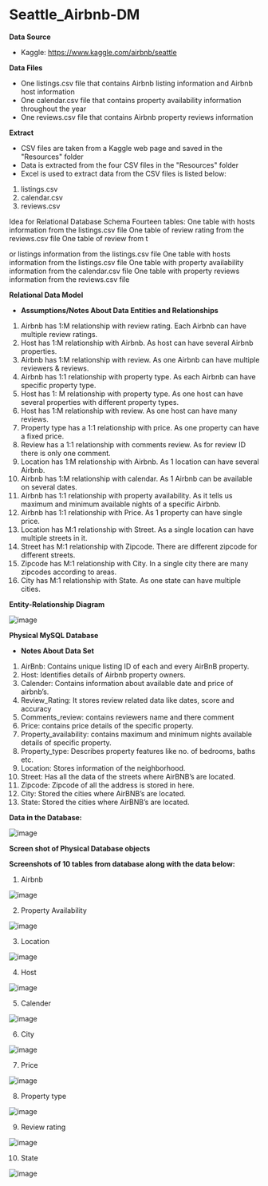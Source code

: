 # Seattle_Airbnb-DM

**Data Source**
- Kaggle: https://www.kaggle.com/airbnb/seattle

**Data Files**
- One listings.csv file that contains Airbnb listing information and Airbnb host information
- One calendar.csv file that contains property availability information throughout the year
- One reviews.csv file that contains Airbnb property reviews information

**Extract**
- CSV files are taken from a Kaggle web page and saved in the "Resources" folder
- Data is extracted from the four CSV files in the "Resources" folder
- Excel is used to extract data from the CSV files is listed below:
1. listings.csv
2. calendar.csv
3. reviews.csv

Idea for Relational Database Schema
Fourteen tables:
One table with hosts information from the listings.csv file
One table of review rating from the reviews.csv file
One table of review from t




or listings information from the listings.csv file
One table with hosts information from the listings.csv file
One table with property availability information from the calendar.csv file
One table with property reviews information from the reviews.csv file

**Relational Data Model**
- **Assumptions/Notes About Data Entities and Relationships**

1.	Airbnb has 1:M relationship with review rating. Each Airbnb can have multiple review ratings.
2.	Host has 1:M relationship with Airbnb. As host can have several Airbnb properties.
3.	Airbnb has 1:M relationship with review. As one Airbnb can have multiple reviewers & reviews.
4.	Airbnb has 1:1 relationship with property type. As each Airbnb can have specific property type.
5.	Host has 1: M relationship with property type. As one host can have several properties with different property types.
6.	Host has 1:M relationship with review. As one host can have many reviews.
7.	Property type has a 1:1 relationship with price. As one property can have a fixed price.
8.	Review has a 1:1 relationship with comments review. As for review ID there is only one comment.
9.	Location has 1:M relationship with Airbnb. As 1 location can have several Airbnb.
10.	Airbnb has 1:M relationship with calendar. As 1 Airbnb can be available on several dates.
11.	Airbnb has 1:1 relationship with property availability. As it tells us maximum and minimum available nights of a specific Airbnb.
12.	Airbnb has 1:1 relationship with Price. As 1 property can have single price.
13.	Location has M:1 relationship with Street. As a single location can have multiple streets in it.
14.	Street has M:1 relationship with Zipcode. There are different zipcode for different streets.
15.	Zipcode has M:1 relationship with City. In a single city there are many zipcodes according to areas.
16.	City has M:1 relationship with State. As one state can have multiple cities.


**Entity-Relationship Diagram**

![image](https://user-images.githubusercontent.com/96445991/147801266-db0ad244-fe15-4f97-893e-3f52e4608205.png)


**Physical MySQL Database**
- **Notes About Data Set**

1.	AirBnb: Contains unique listing ID of each and every AirBnB property.
2.	Host: Identifies details of Airbnb property owners.
3.	Calender: Contains information about available date and price of airbnb’s.
4.	Review_Rating: It stores review related data like dates, score and accuracy
5.	Comments_review: contains reviewers name and there comment
6.	Price: contains price details of the specific property.
7.	Property_availability: contains maximum and minimum nights available details of specific property.
8.	Property_type: Describes property features like no. of bedrooms, baths etc.
9.	Location: Stores information of the neighborhood.
10.	Street: Has all the data of the streets where AirBNB’s are located.
11.	Zipcode: Zipcode of all the address is stored in here.
12.	City: Stored the cities where AirBNB’s are located.
13.	State: Stored the cities where AirBNB’s are located.

**Data in the Database:**

![image](https://user-images.githubusercontent.com/96445991/147801761-a1efa1c8-3fa7-41e2-884b-1be767629f40.png)




**Screen shot of Physical Database objects**

**Screenshots of 10 tables from database along with the data below:**

1. Airbnb

![image](https://user-images.githubusercontent.com/96445991/147801447-cdb00961-191c-4280-95c1-bab466cdd3d8.png)

2. Property Availability

![image](https://user-images.githubusercontent.com/96445991/147801482-1e95c6c0-3baf-4e6d-be6b-cd445218c5e8.png)

3. Location 

![image](https://user-images.githubusercontent.com/96445991/147801492-ead46dcf-5f39-4bbf-a0eb-18865957f63a.png)

4. Host

![image](https://user-images.githubusercontent.com/96445991/147801497-0d56a867-a82a-480f-bcd9-288401c86778.png)

5. Calender

![image](https://user-images.githubusercontent.com/96445991/147801501-8015adf2-d3d7-49ab-96c6-0ee8dec73f97.png)

6. City

![image](https://user-images.githubusercontent.com/96445991/147801518-d821a9b5-334b-493e-9136-d05385f3f667.png)

7. Price

![image](https://user-images.githubusercontent.com/96445991/147801524-ecc1056a-8f5a-4da2-ae9a-99bdbb706c29.png)

8. Property type

![image](https://user-images.githubusercontent.com/96445991/147801526-f837bcae-b883-40e5-bed2-35185b00e88e.png)

9. Review rating

![image](https://user-images.githubusercontent.com/96445991/147801533-01b01a04-e211-446d-9beb-162c8674a6e7.png)

10. State

![image](https://user-images.githubusercontent.com/96445991/147801539-9b20299b-e551-46a9-afe0-cf9ca0bc85c0.png)



